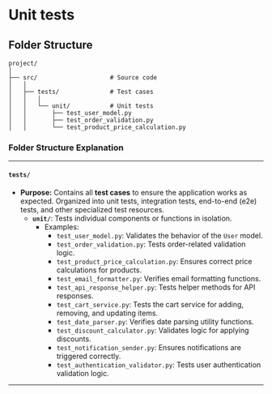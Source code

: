 # Unit tests

## Folder Structure

```
project/
│
├── src/                    # Source code
│   │
│   ├── tests/              # Test cases
│   │   │
│   │   └── unit/           # Unit tests
│   │       ├── test_user_model.py
│   │       ├── test_order_validation.py
│   │       └── test_product_price_calculation.py

```


### **Folder Structure Explanation**

* * *

#### **`tests/`**

- **Purpose:** Contains all **test cases** to ensure the application works as expected. Organized into unit tests, integration tests, end-to-end (e2e) tests, and other specialized test resources.
    - **`unit/`**: Tests individual components or functions in isolation.
        - Examples:
            - `test_user_model.py`: Validates the behavior of the `User` model.
            - `test_order_validation.py`: Tests order-related validation logic.
            - `test_product_price_calculation.py`: Ensures correct price calculations for products.
            - `test_email_formatter.py`: Verifies email formatting functions.
            - `test_api_response_helper.py`: Tests helper methods for API responses.
            - `test_cart_service.py`: Tests the cart service for adding, removing, and updating items.
            - `test_date_parser.py`: Verifies date parsing utility functions.
            - `test_discount_calculator.py`: Validates logic for applying discounts.
            - `test_notification_sender.py`: Ensures notifications are triggered correctly.
            - `test_authentication_validator.py`: Tests user authentication validation logic.

* * *
